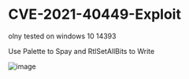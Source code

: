 # CVE-2021-40449-Exploit

olny tested on  windows 10 14393


Use Palette to Spay and RtlSetAllBits to Write


![image]( https://github.com/KaLendsi/CVE-2021-40449-Exploit/blob/main/exploit.gif)
